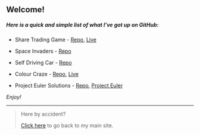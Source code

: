 ## Welcome!

##### Here is a quick and simple list of what I've got up on GitHub:

- Share Trading Game - 
[Repo](https://github.com/benncarroll/share-trading-game),
[Live](https://benncarroll.github.io/share-trading-game)

- Space Invaders - 
[Repo](https://github.com/benncarroll/space-invaders-2017)

- Self Driving Car - 
[Repo](https://github.com/benncarroll/autonomous-car)

- Colour Craze - 
[Repo](https://github.com/benncarroll/colour-craze),
[Live](https://bencarroll.tech/cc)

- Project Euler Solutions - 
[Repo](https://github.com/benncarroll/project-euler),
[Project Euler](http://www.projecteuler.net)

_Enjoy!_

---

> Here by accident?
>
> [Click here](https://bencarroll.tech) to go back to my main site.
